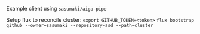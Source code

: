 Example client using `sasumaki/aiga-pipe`

Setup flux to reconcile cluster:
`export GITHUB_TOKEN=<token>`
`flux bootstrap github --owner=sasumaki --repository=asd --path=cluster`
